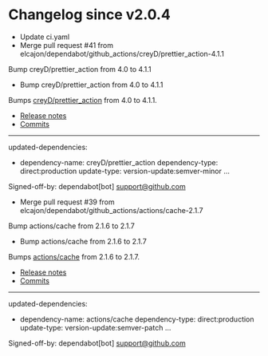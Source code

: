 # Changelog since v2.0.4
- Update ci.yaml 
- Merge pull request #41 from elcajon/dependabot/github_actions/creyD/prettier_action-4.1.1

Bump creyD/prettier_action from 4.0 to 4.1.1 
- Bump creyD/prettier_action from 4.0 to 4.1.1

Bumps [creyD/prettier_action](https://github.com/creyD/prettier_action) from 4.0 to 4.1.1.
- [Release notes](https://github.com/creyD/prettier_action/releases)
- [Commits](https://github.com/creyD/prettier_action/compare/v4.0...v4.1.1)

---
updated-dependencies:
- dependency-name: creyD/prettier_action
  dependency-type: direct:production
  update-type: version-update:semver-minor
...

Signed-off-by: dependabot[bot] <support@github.com> 
- Merge pull request #39 from elcajon/dependabot/github_actions/actions/cache-2.1.7

Bump actions/cache from 2.1.6 to 2.1.7 
- Bump actions/cache from 2.1.6 to 2.1.7

Bumps [actions/cache](https://github.com/actions/cache) from 2.1.6 to 2.1.7.
- [Release notes](https://github.com/actions/cache/releases)
- [Commits](https://github.com/actions/cache/compare/v2.1.6...v2.1.7)

---
updated-dependencies:
- dependency-name: actions/cache
  dependency-type: direct:production
  update-type: version-update:semver-patch
...

Signed-off-by: dependabot[bot] <support@github.com> 

